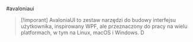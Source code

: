 #avaloniaui 


>[!imporant] AvaloniaUI 
>to zestaw narzędzi do budowy interfejsu użytkownika, inspirowany WPF, ale przeznaczony do pracy na wielu platformach, w tym na Linux, macOS i Windows. D





